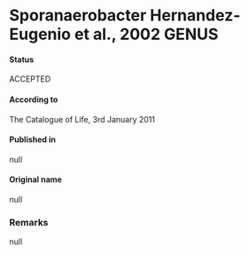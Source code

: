 Sporanaerobacter Hernandez-Eugenio et al., 2002 GENUS
=======

#### Status
ACCEPTED

#### According to
The Catalogue of Life, 3rd January 2011

#### Published in
null

#### Original name
null

### Remarks
null